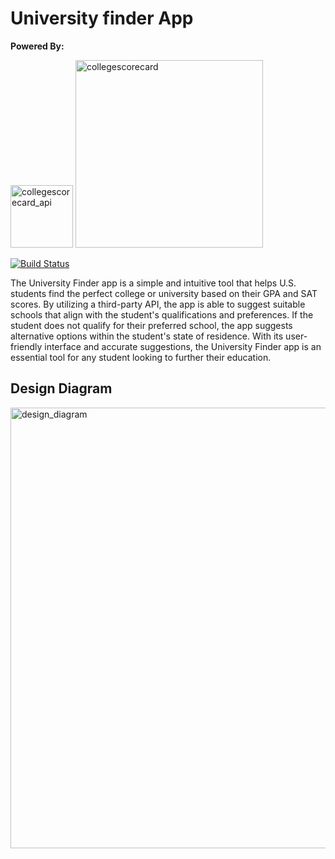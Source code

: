 # University finder App

**Powered By:**

<img width="100" alt="collegescorecard_api" src="https://collegescorecard.ed.gov/img/US-DeptOfEducation-Seal.png">

<img width="300" alt="collegescorecard" src="https://edprepmatters.net/wp-content/uploads/2019/12/college-scorecard-e1575400246380.png">

[![Build Status](https://travis-ci.org/joemccann/dillinger.svg?branch=master)](https://travis-ci.org/joemccann/dillinger)

The University Finder app is a simple and intuitive tool that helps U.S. students find the perfect college or university based on their GPA and SAT scores. By utilizing a third-party API, the app is able to suggest suitable schools that align with the student's qualifications and preferences. If the student does not qualify for their preferred school, the app suggests alternative options within the student's state of residence. With its user-friendly interface and accurate suggestions, the University Finder app is an essential tool for any student looking to further their education.

## Design Diagram

<img width="705" alt="design_diagram" src="https://user-images.githubusercontent.com/48977326/213944365-37b54e0b-fa53-4737-bf1d-12c758e73e0b.png">
